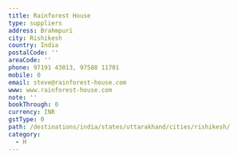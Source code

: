 ```yaml
---
title: Rainforest House
type: suppliers
address: Brahmpuri
city: Rishikesh
country: India
postalCode: ''
areaCode: ''
phone: 97191 43013, 97588 11701
mobile: 0
email: steve@rainforest-house.com
www: www.rainforest-house.com
note: ''
bookThrough: 0
currency: INR
gstType: 0
path: /destinations/india/states/uttarakhand/cities/rishikesh/
category:
  - H
---
```


